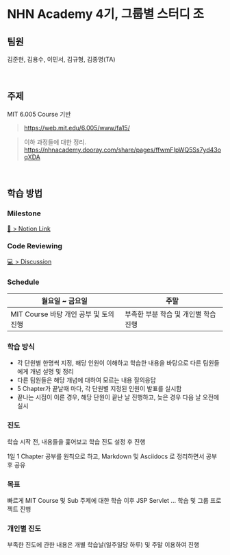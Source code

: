 # NHN Academy 4기, 그룹별 스터디 조

## 팀원

김준현, 김용수, 이민서, 김규형, 김종명(TA)

<br>

## 주제

MIT 6.005 Course 기반

> https://web.mit.edu/6.005/www/fa15/

> 이하 과정들에 대한 정리. https://nhnacademy.dooray.com/share/pages/ffwmFIpWQ5Ss7yd43oqXDA

<br>

## 학습 방법

### Milestone

[📔 > Notion Link](https://hollow-decision-0dc.notion.site/NHN-Academy-4-e770dbcc27c643648e891f585d3e7493?pvs=4)

### Code Reviewing

[💻 > Discussion](https://github.com/dduneon/NHN_Study/discussions)

### Schedule

| 월요일 ~ 금요일 | 주말 |
| --- | --- |
| MIT Course 바탕 개인 공부 및 토의 진행 | 부족한 부분 학습 및 개인별 학습 진행 |

### 학습 방식

- 각 단원별 한명씩 지정, 해당 인원이 이해하고 학습한 내용을 바탕으로 다른 팀원들에게 개념 설명 및 정리
- 다른 팀원들은 해당 개념에 대하여 모르는 내용 질의응답
- 5 Chapter가 끝날때 마다, 각 단원별 지정된 인원이 발표를 실시함
- 끝나는 시점이 이른 경우, 해당 단원이 끝난 날 진행하고, 늦은 경우 다음 날 오전에 실시

### 진도

학습 시작 전, 내용들을 훑어보고 학습 진도 설정 후 진행

1일 1 Chapter 공부를 원칙으로 하고, Markdown 및 Asciidocs 로 정리하면서 공부 후 공유

### 목표

빠르게 MIT Course 및 Sub 주제에 대한 학습 이후 JSP Servlet ... 학습 및 그룹 프로젝트 진행

### 개인별 진도

부족한 진도에 관한 내용은 개별 학습날(일주일당 하루) 및 주말 이용하여 진행
